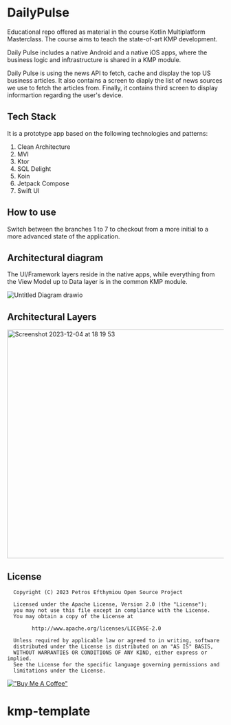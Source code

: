 # DailyPulse
Educational repo offered as material in the course Kotlin Multiplatform Masterclass.
The course aims to teach the state-of-art KMP development. 

Daily Pulse includes a native Android and a native iOS apps, where the business logic and inftrastructure is shared in a KMP module.

Daily Pulse is using the news API to fetch, cache and display the top US business articles. It also contains a screen to diaply the list of news sources we use to fetch the articles from.
Finally, it contains third screen to display informartion regarding the user's device.

## Tech Stack
It is a prototype app based on the following technologies and patterns:

1. Clean Architecture
2. MVI
3. Ktor
4. SQL Delight
5. Koin
6. Jetpack Compose
7. Swift UI

## How to use
Switch between the branches 1 to 7 to checkout from a more initial to a more advanced state of the application.

## Architectural diagram

The UI/Framework layers reside in the native apps, while everything from the View Model up to Data layer is in the common KMP module.


![Untitled Diagram drawio](https://github.com/petros-efthymiou/DailyPulse/assets/98778003/a1a465db-1484-4eb8-ab3c-1d43b457d7c2)

## Architectural Layers

<img width="531" alt="Screenshot 2023-12-04 at 18 19 53" src="https://github.com/petros-efthymiou/DailyPulse/assets/98778003/620fb7ca-68cb-428c-b134-4a012a8836eb">


License
--------
```
  Copyright (C) 2023 Petros Efthymiou Open Source Project

  Licensed under the Apache License, Version 2.0 (the "License");
  you may not use this file except in compliance with the License.
  You may obtain a copy of the License at

        http://www.apache.org/licenses/LICENSE-2.0

  Unless required by applicable law or agreed to in writing, software
  distributed under the License is distributed on an "AS IS" BASIS,
  WITHOUT WARRANTIES OR CONDITIONS OF ANY KIND, either express or implied.
  See the License for the specific language governing permissions and
  limitations under the License.
  ```

[!["Buy Me A Coffee"](https://www.buymeacoffee.com/assets/img/custom_images/orange_img.png)](https://www.buymeacoffee.com/petrosefth)

# kmp-template
